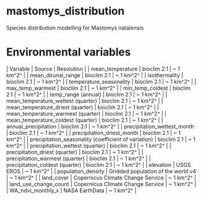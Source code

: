 # mastomys_distribution
Species distribution modelling for Mastomys natalensis

# Environmental variables

| Variable  | Source  | Resolution  |
| mean_temperature  | bioclim 2.1 | ~ 1 km^2^ |
| mean_dirunal_range  | bioclim 2.1 | ~ 1 km^2^ |
| isothermality  | bioclim 2.1 | ~ 1 km^2^ |
| temperature_seasonality  | bioclim 2.1 | ~ 1 km^2^ |
| max_temp_warmest  | bioclim 2.1 | ~ 1 km^2^ |
| min_temp_coldest  | bioclim 2.1 | ~ 1 km^2^ |
| temp_range (annual)  | bioclim 2.1 | ~ 1 km^2^ |
| mean_temperature_wettest (quarter)  | bioclim 2.1 | ~ 1 km^2^ |
| mean_temperature_driest  (quarter) | bioclim 2.1 | ~ 1 km^2^ |
| mean_temperature_warmest (quarter)  | bioclim 2.1 | ~ 1 km^2^ |
| mean_temperature_coldest (quarter)  | bioclim 2.1 | ~ 1 km^2^ |
| annual_precipitation  | bioclim 2.1 | ~ 1 km^2^ |
| precipitation_wettest_month  | bioclim 2.1 | ~ 1 km^2^ |
| precipitation_driest_month  | bioclim 2.1 | ~ 1 km^2^ |
| precipitation_seasonality (coefficient of variation) | bioclim 2.1 | ~ 1 km^2^ |
| precipitation_wettest (quarter)  | bioclim 2.1 | ~ 1 km^2^ |
| precipitation_driest (quarter)  | bioclim 2.1 | ~ 1 km^2^ |
| precipitation_warmest (quarter)  | bioclim 2.1 | ~ 1 km^2^ |
| precipitation_coldest (quarter)  | bioclim 2.1 | ~ 1 km^2^ |
| elevation  | USGS EROS | ~ 1 km^2^ |
| population_density  | Gridded population of the world v4 | ~ 1 km^2^ |
| land_cover  | Copernicus Climate Change Service | ~ 1 km^2^ |
| land_use_change_count  | Copernicus Climate Change Service | ~ 1 km^2^ |
| WA_ndvi_monthly_x  | NASA EarthData | ~ 1 km^2^ |